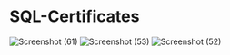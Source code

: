 # SQL-Certificates
![Screenshot (61)](https://github.com/PranjalSarnaik21/SQL-Certificates/assets/158582133/e1a8c2b9-2ace-4b88-b4ab-03c352a789c2)
![Screenshot (53)](https://github.com/PranjalSarnaik21/SQL-Certificates/assets/158582133/50001545-9acf-45c2-9b84-2bed0f7e0b2e)
![Screenshot (52)](https://github.com/PranjalSarnaik21/SQL-Certificates/assets/158582133/c2e401e5-0333-4404-a5f0-dd2fc9afdca7)
